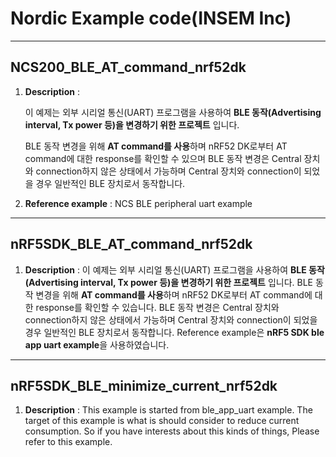 # Nordic Example code(INSEM Inc)
---
## **NCS200_BLE_AT_command_nrf52dk**

1. **Description** :

     이 예제는 외부 시리얼 통신(UART) 프로그램을 사용하여 **BLE 동작(Advertising interval, Tx power 등)을 변경하기 위한 프로젝트** 입니다.

     BLE 동작 변경을 위해 **AT command를 사용**하며 nRF52 DK로부터 AT command에 대한 response를 확인할 수 있으며 BLE 동작 변경은 Central 장치와 connection하지 않은 상태에서 가능하며 Central 장치와 connection이 되었을 경우 일반적인 BLE 장치로서 동작합니다.

2. **Reference example** : NCS BLE peripheral uart example


---
## **nRF5SDK_BLE_AT_command_nrf52dk**

1. **Description** : 이 예제는 외부 시리얼 통신(UART) 프로그램을 사용하여 **BLE 동작(Advertising interval, Tx power 등)을 변경하기 위한 프로젝트** 입니다. BLE 동작 변경을 위해 **AT command를 사용**하며 nRF52 DK로부터 AT command에 대한 response를 확인할 수 있습니다. BLE 동작 변경은 Central 장치와 connection하지 않은 상태에서 가능하며 Central 장치와 connection이 되었을 경우 일반적인 BLE 장치로서 동작합니다. Reference example은 **nRF5 SDK ble app uart example**을 사용하였습니다.


---
## **nRF5SDK_BLE_minimize_current_nrf52dk**

1. **Description** : This example is started from ble_app_uart example. The target of this example is what is should consider to reduce current consumption. So if you have interests about this kinds of things, Please refer to this example.



